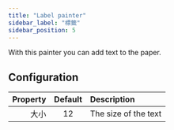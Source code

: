 ```yaml
---
title: "Label painter"
sidebar_label: "標籤"
sidebar_position: 5
---
```



With this painter you can add text to the paper.

## Configuration

| Property | Default | Description          |
| --------:|:-------:|:-------------------- |
|       大小 |   12    | The size of the text |
